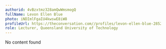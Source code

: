 ```yaml
---
authorid: 4vBzxtmz328amQwWmsmogQ
fullName: Levon Ellen Blue
photo: iNDImlFgaIU4kwswE8iW8
profileUrl: https://theconversation.com//profiles/levon-ellen-blue-285222
role: Lecturer, Queensland University of Technology
---
```

No content found